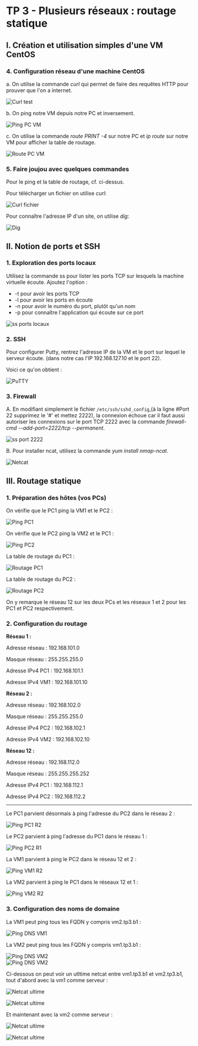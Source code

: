 # TP 3 - Plusieurs réseaux : routage statique

## I. Création et utilisation simples d'une VM CentOS

### 4. Configuration réseau d'une machine CentOS

a. On utilise la commande _curl_ qui permet de faire des requêtes HTTP pour prouver que l'on a internet.

![Curl test](/images/curl_test.PNG)  

b. On ping notre VM depuis notre PC et inversement.

![Ping PC VM](/images/ping_pc_vm.PNG)

c. On utilise la commande _route PRINT -4_ sur notre PC et _ip route_ sur notre VM pour afficher la table de routage.

![Route PC VM](/images/route_pc_vm.PNG)

### 5. Faire joujou avec quelques commandes

Pour le ping et la table de routage, cf. ci-dessus.  

Pour télécharger un fichier on utilise _curl_:

![Curl fichier](/images/curl_fichier.PNG)

Pour connaître l'adresse IP d'un site, on utilise _dig_:

![Dig](/images/dig.PNG)

## II. Notion de ports et SSH

### 1. Exploration des ports locaux

Utilisez la commande ss pour lister les ports TCP sur lesquels la machine virtuelle écoute.
Ajoutez l'option :
* -t pour avoir les ports TCP
* -l pour avoir les ports en écoute
* -n pour avoir le numéro du port, plutôt qu'un nom
* -p pour connaître l'application qui écoute sur ce port

![ss ports locaux](/images/ss_port.PNG)

### 2. SSH

Pour configurer Putty, rentrez l'adresse IP de la VM et le port sur lequel le serveur écoute. (dans notre cas l'IP 192.168.127.10 et le port 22).

Voici ce qu'on obtient :

![PuTTY](/images/putty.PNG)

### 3. Firewall

A. En modifiant simplement le fichier `/etc/ssh/sshd_config`,(à la ligne #Port 22 supprimez le '#' et mettez 2222), la connexion échoue car il faut aussi autoriser les connexions sur le port TCP 2222 avec la commande _firewall-cmd --add-port=2222/tcp --permanent_. 

![ss port 2222](/images/ss_port_2222.PNG)

B. Pour installer ncat, utilisez la commande _yum install nmap-ncat_.

![Netcat](/images/netcat.PNG)

## III. Routage statique

### 1. Préparation des hôtes (vos PCs)

On vérifie que le PC1 ping la VM1 et le PC2 :

![Ping PC1](/images/pingvm1_pc1.PNG)

On vérifie que le PC2 ping la VM2 et le PC1 :

![Ping PC2](/images/pingvm2_pc2.png)  
  
La table de routage du PC1 :  

![Routage PC1](/images/routage_pc1.PNG)

La table de routage du PC2 :

![Routage PC2](/images/routage_pc2.png)

On y remarque le réseau 12 sur les deux PCs et les réseaux 1 et 2 pour les PC1 et PC2 respectivement.

### 2. Configuration du routage

**Réseau 1 :**  
  
Adresse réseau : 192.168.101.0  
  
Masque réseau : 255.255.255.0  
  
Adresse IPv4 PC1 : 192.168.101.1  
  
Adresse IPv4 VM1 : 192.168.101.10   
  
  
**Réseau 2 :**  
  
Adresse réseau : 192.168.102.0  
  
Masque réseau : 255.255.255.0  
  
Adresse IPv4 PC2 : 192.168.102.1  
  
Adresse IPv4 VM2 : 192.168.102.10  
  
  
**Réseau 12 :**  
  
Adresse réseau : 192.168.112.0  
  
Masque réseau : 255.255.255.252  
  
Adresse IPv4 PC1 : 192.168.112.1  
  
Adresse IPv4 PC2 : 192.168.112.2   
  
-----

Le PC1 parvient désormais à ping l'adresse du PC2 dans le réseau 2 :
  
![Ping PC1 R2](/images/ping_pc1_r2.PNG) 

Le PC2 parvient à ping l'adresse du PC1 dans le réseau 1 :
  
![Ping PC2 R1](/images/ping_pc2_r1.png)  

La VM1 parvient à ping le PC2 dans le réseau 12 et 2 :
  
![Ping VM1 R2](/images/ping_vm1_r2.PNG)  

La VM2 parvient à ping le PC1 dans le réseaux 12 et 1 :
  
![Ping VM2 R2](/images/ping_vm2_r1.png)  
  
### 3. Configuration des noms de domaine

La VM1 peut ping tous les FQDN y compris vm2.tp3.b1 :

![Ping DNS VM1](/images/ping_dns_vm1.PNG)  

La VM2 peut ping tous les FQDN y compris vm1.tp3.b1 :
  
![Ping DNS VM2](/images/ping_dns_vm2(1).png)  
![Ping DNS VM2](/images/ping_dns_vm2(2).png)  
  
Ci-dessous on peut voir un utltime netcat entre vm1.tp3.b1 et vm2.tp3.b1, tout d'abord avec la vm1 comme serveur :  

![Netcat ultime](/images/nc_vm1_s.PNG)  
  
![Netcat ultime](/images/nc_vm2_c.png)  
  
Et maintenant avec la vm2 comme serveur :

![Netcat ultime](/images/nc_vm2_s.png)  
  
![Netcat ultime](/images/nc_vm1_c.PNG)  

